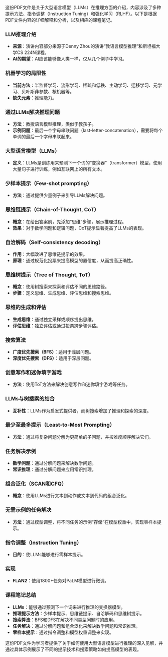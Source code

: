 这份PDF文件是关于大型语言模型（LLMs）在推理方面的介绍，内容涉及了多种提示方法、指令调整（Instruction Tuning）和强化学习（RLHF）。以下是根据PDF文件内容的详细解释和分析，以及相应的课程笔记。

### LLM推理介绍
- **来源**：演讲内容部分来源于Denny Zhou的演讲“教语言模型推理”和斯坦福大学CS 224N课程。
- **AI的期望**：AI应该能够像人类一样，仅从几个例子中学习。

### 机器学习的局限性
- **当前方法**：半监督学习、流形学习、稀疏和低秩、主动学习、迁移学习、元学习、贝叶斯非参数、核机器等。
- **缺失元素**：推理能力。

### 通过LLMs解决推理问题
- **方法**：教授语言模型推理，类似于教孩子。
- **示例问题**：最后一个字母串联问题（last-letter-concatenation），需要将每个单词的最后一个字母串联起来。

### 大型语言模型（LLMs）
- **定义**：LLMs是训练用来预测下一个词的“变换器”（transformer）模型，使用大量句子进行训练，例如互联网上的所有文本。

### 少样本提示（Few-shot prompting）
- **方法**：通过提供少量例子来引导LLMs解决问题。

### 思维链提示（Chain-of-Thought, CoT）
- **概念**：在给出答案前，先添加“思维”步骤，展示推理过程。
- **效果**：对于数学问题和逻辑问题，CoT提示显著提高了LLMs的表现。

### 自洽解码（Self-consistency decoding）
- **作用**：大幅改进了思维链提示的效果。
- **原理**：通过规范化投票来提高模型的置信度，从而提高正确性。

### 思维树提示（Tree of Thought, ToT）
- **概念**：使用树搜索来探索和评估不同的思维路径。
- **步骤**：定义思维、生成思维、评估思维和搜索思维。

### 思维的生成和评估
- **生成思维**：通过独立采样或顺序提出思维。
- **评估思维**：独立评估或通过投票跨步骤评估。

### 搜索算法
- **广度优先搜索（BFS）**：适用于浅层问题。
- **深度优先搜索（DFS）**：适用于深层问题。

### 创意写作和迷你填字游戏
- **方法**：使用ToT方法来解决创意写作和迷你填字游戏等任务。

### LLMs与树搜索的结合
- **互补性**：LLMs作为启发式提供者，而树搜索增加了推理和探索的深度。

### 最少至最多提示（Least-to-Most Prompting）
- **方法**：通过将复杂问题分解为更简单的子问题，并按难度顺序解决它们。

### 任务解决示例
- **数学问题**：通过分解问题来解决数学问题。
- **常识推理**：通过分解问题来应用常识推理。

### 组合泛化（SCAN和CFQ）
- **概念**：使用LLMs进行文本到动作或文本到代码的组合泛化。

### 无需示例的任务解决
- **方法**：通过模型调整，将不同任务的示例“存储”在模型权重中，实现零样本提示。

### 指令调整（Instruction Tuning）
- **目的**：使LLMs能够进行零样本提示。

### 实现
- **FLAN2**：使用1800+任务对PaLM模型进行微调。

### 课程笔记总结
- **LLMs**：能够通过预测下一个词来进行推理的变换器模型。
- **推理提示方法**：少样本提示、思维链提示、自洽解码和思维树提示。
- **搜索算法**：BFS和DFS在解决不同类型问题时的应用。
- **任务解决**：通过分解问题和组合泛化来解决数学问题和常识推理。
- **零样本提示**：通过指令调整和模型权重调整来实现。

这份PDF文件为学习者提供了关于如何使用大型语言模型进行推理的深入见解，并通过具体示例展示了不同的提示技术和搜索策略如何提高模型的表现。